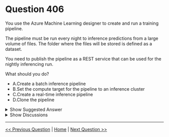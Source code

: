 # Question 406

You use the Azure Machine Learning designer to create and run a training pipeline.

The pipeline must be run every night to inference predictions from a large volume of files. The folder where the files will be stored is defined as a dataset.

You need to publish the pipeline as a REST service that can be used for the nightly inferencing run.

What should you do?

- A.Create a batch inference pipeline
- B.Set the compute target for the pipeline to an inference cluster
- C.Create a real-time inference pipeline
- D.Clone the pipeline

<details>
  <summary>Show Suggested Answer</summary>

<strong>A</strong><br>

<p>Azure Machine Learning Batch Inference targets large inference jobs that are not time-sensitive. Batch Inference provides cost-effective inference compute scaling, with unparalleled throughput for asynchronous applications. It is optimized for high-throughput, fire-and-forget inference over large collections of data.</p>
<p>You can submit a batch inference job by pipeline_run, or through REST calls with a published pipeline.</p>
<p>Reference:</p>
<p>https://github.com/Azure/MachineLearningNotebooks/blob/master/how-to-use-azureml/machine-learning-pipelines/parallel-run/README.md</p>

</details>

<details>
  <summary>Show Discussions</summary>

<blockquote><p><strong>BTAB</strong> <code>(Sun 14 Jul 2024 10:58)</code> - <em>Upvotes: 1</em></p><p>Correct</p></blockquote>
<blockquote><p><strong>JTWang</strong> <code>(Wed 24 Apr 2024 06:04)</code> - <em>Upvotes: 2</em></p><p>Correct.</p></blockquote>

</details>

---

[<< Previous Question](question_405.md) | [Home](../index.md) | [Next Question >>](question_407.md)
